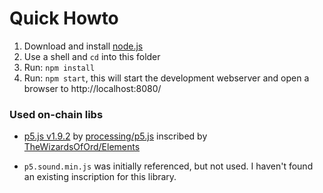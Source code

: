 # Quick Howto

1. Download and install [node.js](https://nodejs.org/)
2. Use a shell and `cd` into this folder
3. Run: `npm install`
3. Run: `npm start`, this will start the development webserver and open a browser to http://localhost:8080/


### Used on-chain libs

* [p5.js v1.9.2](https://ordpool.space/tx/7e37766541506810ba6399c4b2735121f508bd9209df43dd200bf2316b014594) by [processing/p5.js](https://github.com/processing/p5.js) inscribed by [TheWizardsOfOrd/Elements](https://github.com/TheWizardsOfOrd/Elements)

* `p5.sound.min.js` was initially referenced, but not used. I haven't found an existing inscription for this library.

